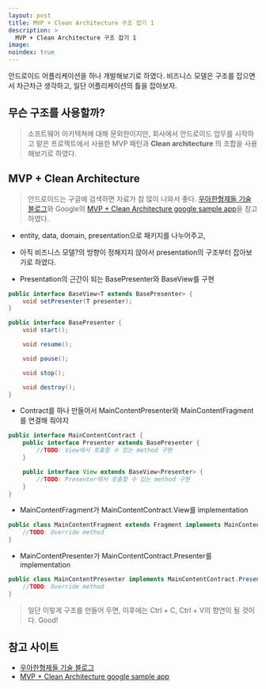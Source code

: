 ```yaml
---
layout: post
title: MVP + Clean Architecture 구조 잡기 1
description: >
  MVP + Clean Architecture 구조 잡기 1
image: 
noindex: true
---
```


안드로이드 어플리케이션을 하나 개발해보기로 하였다.
비즈니스 모델은 구조를 잡으면서 차근차근 생각하고,
일단 어플리케이션의 틀을 잡아보자.

무슨 구조를 사용할까?
--------------------
> 소프트웨어 아키텍쳐에 대해 문외한이지만,
> 회사에서 안드로이드 업무를 시작하고 맡은 프로젝트에서 사용한
> MVP 패턴과 **Clean architecture** 의 조합을 사용해보기로 하였다.


MVP + Clean Architecture
------------------------
> 안드로이드는 구글에 검색하면 자료가 참 많이 나와서 좋다.
> [우아한형제들 기술 블로그][link-wooatechblog]와
> Google의 [MVP + Clean Architecture google sample app][link-googlesampleapp]을
> 참고하였다.

- entity, data, domain, presentation으로 패키지를 나누어주고,


- 아직 비즈니스 모델?의 방향이 정해지지 않아서 presentation의 구조부터 잡아보기로 하였다.


- Presentation의 근간이 되는 BasePresenter와 BaseView를 구현
```java
public interface BaseView<T extends BasePresenter> {
	void setPresenter(T presenter);
}
```
```java
public interface BasePresenter {
	void start();

	void resume();

	void pause();

	void stop();

	void destroy();
}
```


- Contract를 하나 만들어서 MainContentPresenter와 MainContentFragment를 연결해 줘야지
```java
public interface MainContentContract {
	public interface Presenter extends BasePresenter {
		//TODO: View에서 호출할 수 있는 method 구현
	}

	public interface View extends BaseView<Presenter> {
		//TODO: Presenter에서 호출할 수 있는 method 구현
	}
}
```


- MainContentFragment가 MainContentContract.View를 implementation
```java
public class MainContentFragment extends Fragment implements MainContentContract.View {
	//TODO: Override method
}
```


- MainContentPresenter가 MainContentContract.Presenter를 implementation
```java
public class MainContentPresenter implements MainContentContract.Presenter {
	//TODO: Override method
}
```


> 일단 이렇게 구조를 만들어 두면, 이후에는 Ctrl + C, Ctrl + V의 향연이 될 것이다. Good!

참고 사이트
-----------
* [우아한형제들 기술 블로그][link-wooatechblog]
* [MVP + Clean Architecture google sample app][link-googlesampleapp]


[link-wooatechblog]: http://woowabros.github.io/experience/2019/01/17/baeminapp-clean-architecture.html
[link-googlesampleapp]: https://github.com/googlesamples/android-architecture/tree/todo-mvp-clean/